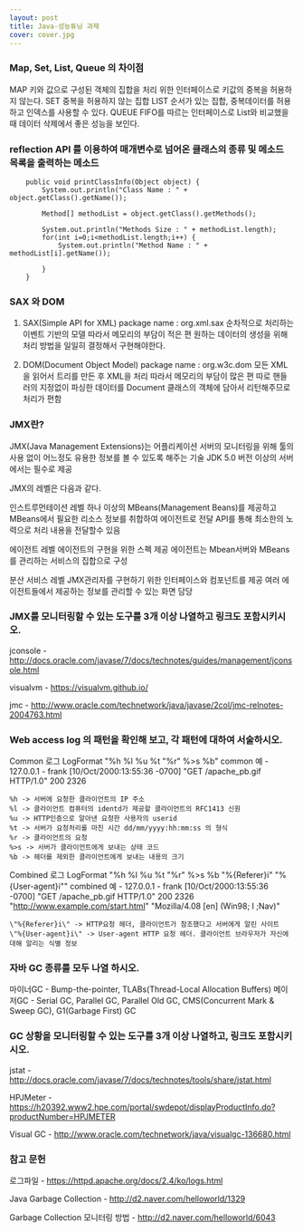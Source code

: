 ```yaml
---
layout: post
title: Java-성능튜닝 과제
cover: cover.jpg
---
```


### Map, Set, List, Queue 의 차이점

MAP
	키와 값으로 구성된 객체의 집합을 처리 위한 인터페이스로 키값의 중복을 허용하지 않는다.
SET
	중복을 허용하지 않는 집합
LIST 
	순서가 있는 집합, 중복데이터를 허용하고 인덱스를 사용할 수 있다. 
QUEUE
	FIFO를 따르는 인터페이스로 List와 비교했을 때 데이터 삭제에서 좋은 성능을 보인다.


### reflection API 를 이용하여 매개변수로 넘어온 클래스의 종류 및 메소드 목록을 출력하는 메소드

```
	public void printClassInfo(Object object) {
        System.out.println("Class Name : " + object.getClass().getName());

        Method[] methodList = object.getClass().getMethods();

        System.out.println("Methods Size : " + methodList.length);
        for(int i=0;i<methodList.length;i++) {
            System.out.println("Method Name : " + methodList[i].getName());

        }
    }

```

### SAX 와 DOM 

1. SAX(Simple API for XML) 
	package name : org.xml.sax
	순차적으로 처리하는 이벤트 기반의 모델 따라서 메모리의 부담이 적은 편
	원하는 데이터의 생성을 위해 처리 방법을 일일히 결정해서 구현해야한다.

2. DOM(Document Object Model)
	package name : org.w3c.dom
	모든 XML을 읽어서 트리를 만든 후 XML을 처리 따라서 메모리의 부담이 많은 편
	따로 핸들러의 지정없이 파싱한 데이터를 Document 클래스의 객체에 담아서 리턴해주므로 처리가 편함


### JMX란?

JMX(Java Management Extensions)는 어플리케이션 서버의 모니터링을 위해 툴의 사용 없이 어느정도 유용한 정보를 볼 수 있도록 해주는 기술
JDK 5.0 버전 이상의 서버에서는 필수로 제공

JMX의 레벨은 다음과 같다.

인스트루먼테이션 레벨 
	하나 이상의 MBeans(Management Beans)를 제공하고 MBeans에서 필요한 리소스 정보를 취합하여 에이전트로 전달
	API를 통해 최소한의 노력으로 처리 내용을 전달할수 있음

에이전트 레벨
	에이전트의 구현을 위한 스펙 제공
	에이전트는 Mbean서버와 MBeans를 관리하는 서비스의 집합으로 구성

분산 서비스 레벨
	JMX관리자를 구현하기 위한 인터페이스와 컴포넌트를 제공
	여러 에이전트들에서 제공하는 정보를 관리할 수 있는 화면 담당


### JMX를 모니터링할 수 있는 도구를 3개 이상 나열하고 링크도 포함시키시오.

jconsole - http://docs.oracle.com/javase/7/docs/technotes/guides/management/jconsole.html

visualvm - https://visualvm.github.io/

jmc - http://www.oracle.com/technetwork/java/javase/2col/jmc-relnotes-2004763.html

### Web access log 의 패턴을 확인해 보고, 각 패턴에 대하여 서술하시오.

Common 로그
	LogFormat "%h %l %u %t \"%r\" %>s %b" common
	예 - 127.0.0.1 - frank [10/Oct/2000:13:55:36 -0700] "GET /apache_pb.gif HTTP/1.0" 200 2326

	%h -> 서버에 요청한 클라이언트의 IP 주소
	%l -> 클라이언트 컴퓨터의 identd가 제공할 클라이언트의 RFC1413 신원 
	%u -> HTTP인증으로 알아낸 요청한 사용자의 userid
	%t -> 서버가 요청처리를 마친 시간 dd/mm/yyyy:hh:mm:ss 의 형식
	%r -> 클라이언트의 요청
	%>s -> 서버가 클라이언트에게 보내는 상태 코드
	%b -> 헤더를 제외한 클라이언트에게 보내는 내용의 크기

Combined 로그
	LogFormat "%h %l %u %t \"%r\" %>s %b \"%{Referer}i\" \"%{User-agent}i\"" combined
	예 - 127.0.0.1 - frank [10/Oct/2000:13:55:36 -0700] "GET /apache_pb.gif HTTP/1.0" 200 2326 "http://www.example.com/start.html" 		"Mozilla/4.08 [en] (Win98; I ;Nav)"

	\"%{Referer}i\" -> HTTP요청 헤더, 클라이언트가 참조했다고 서버에게 알린 사이트
	\"%{User-agent}i\" -> User-agent HTTP 요청 헤더. 클라이언트 브라우저가 자신에 대해 알리는 식별 정보


### 자바 GC 종류를 모두 나열 하시오.
	
마이너GC - Bump-the-pointer, TLABs(Thread-Local Allocation Buffers)
메이저GC - Serial GC, Parallel GC, Parallel Old GC, CMS(Concurrent Mark & Sweep GC), G1(Garbage First) GC

### GC 상황을 모니터링할 수 있는 도구를 3개 이상 나열하고, 링크도 포함시키시오.

jstat - http://docs.oracle.com/javase/7/docs/technotes/tools/share/jstat.html

HPJMeter - https://h20392.www2.hpe.com/portal/swdepot/displayProductInfo.do?productNumber=HPJMETER

Visual GC - http://www.oracle.com/technetwork/java/visualgc-136680.html

### 참고 문헌

로그파일 - https://httpd.apache.org/docs/2.4/ko/logs.html

Java Garbage Collection - http://d2.naver.com/helloworld/1329

Garbage Collection 모니터링 방법 - http://d2.naver.com/helloworld/6043
